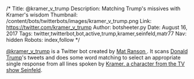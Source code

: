 /*
Title: @kramer_v_trump
Description: Matching Trump's missives with Kramer's wisdom
Thumbnail: /content/bots/twitterbots/images/kramer_v_trump.png
Link: https://twitter.com/kramer_v_trump
Author: botsheeter.py
Date: August 16, 2017
Tags: twitter,twitterbot,bot,active,trump,kramer,seinfeld,matr77
Nav: hidden
Robots: index,follow
*/

[@kramer_v_trump](https://twitter.com/kramer_v_trump) is a Twitter bot created by [Mat Ranson ](https://twitter.com/matr77). It scans [Donald Trump](https://en.wikipedia.org/wiki/Donald_Trump)'s tweets and does some word matching to select an appropriate single response from all lines spoken by [Kramer, a character from the TV show Seinfeld](https://en.wikipedia.org/wiki/Cosmo_Kramer). 
